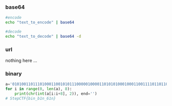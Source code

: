 ### base64
```bash
#encode
echo "text_to_encode" | base64

#decode
echo "text_to_decode" | base64 -d
```

### url
nothing here ... 

### binary
```python
a='0101001101110100011001010111000001000011010101000100011001111011011000100110100101101110010111110110001000110001011011100101111100110110001100010110111001111101'
for i in range(0, len(a), 8):
    print(chr(int(a[i:i+8], 2)), end='')
# StepCTF{bin_b1n_61n}
```

